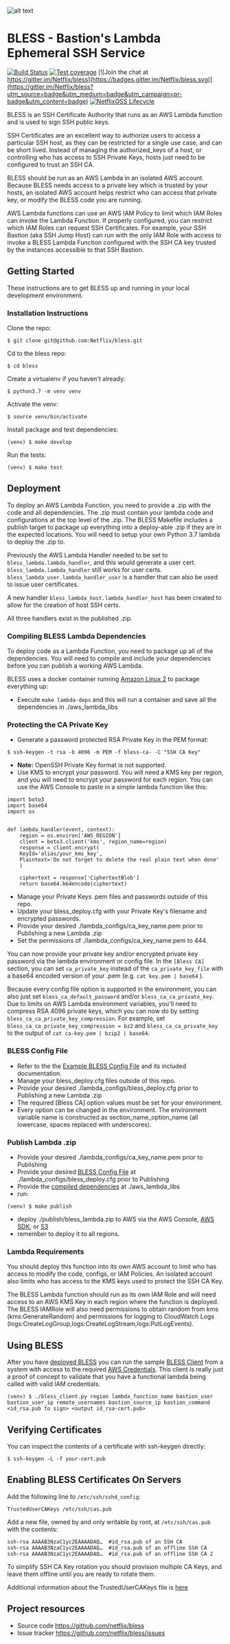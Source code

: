 ![alt text](bless_logo.png "BLESS")

# BLESS - Bastion's Lambda Ephemeral SSH Service

[![Build Status](https://travis-ci.org/Netflix/bless.svg?branch=master)](https://travis-ci.org/Netflix/bless)
[![Test coverage](https://coveralls.io/repos/github/Netflix/bless/badge.svg?branch=master)](https://coveralls.io/github/Netflix/bless)
[![Join the chat at https://gitter.im/Netflix/bless](https://badges.gitter.im/Netflix/bless.svg)](https://gitter.im/Netflix/bless?utm_source=badge&utm_medium=badge&utm_campaign=pr-badge&utm_content=badge)
[![NetflixOSS Lifecycle](https://img.shields.io/osslifecycle/Netflix/bless.svg)]()

BLESS is an SSH Certificate Authority that runs as an AWS Lambda function and is
used to sign SSH public keys.

SSH Certificates are an excellent way to authorize users to access a particular
SSH host, as they can be restricted for a single use case, and can be short
lived. Instead of managing the authorized_keys of a host, or controlling who has
access to SSH Private Keys, hosts just need to be configured to trust an SSH CA.

BLESS should be run as an AWS Lambda in an isolated AWS account. Because BLESS
needs access to a private key which is trusted by your hosts, an isolated AWS
account helps restrict who can access that private key, or modify the BLESS code
you are running.

AWS Lambda functions can use an AWS IAM Policy to limit which IAM Roles can
invoke the Lambda Function. If properly configured, you can restrict which IAM
Roles can request SSH Certificates. For example, your SSH Bastion (aka SSH Jump
Host) can run with the only IAM Role with access to invoke a BLESS Lambda
Function configured with the SSH CA key trusted by the instances accessible to
that SSH Bastion.

## Getting Started

These instructions are to get BLESS up and running in your local development
environment.

### Installation Instructions

Clone the repo:

    $ git clone git@github.com:Netflix/bless.git

Cd to the bless repo:

    $ cd bless

Create a virtualenv if you haven't already:

    $ python3.7 -m venv venv

Activate the venv:

    $ source venv/bin/activate

Install package and test dependencies:

    (venv) $ make develop

Run the tests:

    (venv) $ make test

## Deployment

To deploy an AWS Lambda Function, you need to provide a .zip with the code and
all dependencies. The .zip must contain your lambda code and configurations at
the top level of the .zip. The BLESS Makefile includes a publish target to
package up everything into a deploy-able .zip if they are in the expected
locations. You will need to setup your own Python 3.7 lambda to deploy the .zip
to.

Previously the AWS Lambda Handler needed to be set to
`bless_lambda.lambda_handler`, and this would generate a user cert.
`bless_lambda.lambda_handler` still works for user certs.
`bless_lambda_user.lambda_handler_user` is a handler that can also be used to
issue user certificates.

A new handler `bless_lambda_host.lambda_handler_host` has been created to allow
for the creation of host SSH certs.

All three handlers exist in the published .zip.

### Compiling BLESS Lambda Dependencies

To deploy code as a Lambda Function, you need to package up all of the
dependencies. You will need to compile and include your dependencies before you
can publish a working AWS Lambda.

BLESS uses a docker container running
[Amazon Linux 2](https://hub.docker.com/_/amazonlinux) to package everything up:

- Execute `make lambda-deps` and this will run a container and save all the
  dependencies in ./aws_lambda_libs

### Protecting the CA Private Key

- Generate a password protected RSA Private Key in the PEM format:

```
$ ssh-keygen -t rsa -b 4096 -m PEM -f bless-ca- -C "SSH CA Key"
```

- **Note:** OpenSSH Private Key format is not supported.
- Use KMS to encrypt your password. You will need a KMS key per region, and you
  will need to encrypt your password for each region. You can use the AWS
  Console to paste in a simple lambda function like this:

```
import boto3
import base64
import os


def lambda_handler(event, context):
    region = os.environ['AWS_REGION']
    client = boto3.client('kms', region_name=region)
    response = client.encrypt(
    KeyId='alias/your_kms_key',
    Plaintext='Do not forget to delete the real plain text when done'
    )

    ciphertext = response['CiphertextBlob']
    return base64.b64encode(ciphertext)
```

- Manage your Private Keys .pem files and passwords outside of this repo.
- Update your bless_deploy.cfg with your Private Key's filename and encrypted
  passwords.
- Provide your desired ./lambda_configs/ca_key_name.pem prior to Publishing a
  new Lambda .zip
- Set the permissions of ./lambda_configs/ca_key_name.pem to 444.

You can now provide your private key and/or encrypted private key password via
the lambda environment or config file. In the `[Bless CA]` section, you can set
`ca_private_key` instead of the `ca_private_key_file` with a base64 encoded
version of your .pem (e.g. `cat key.pem | base64` ).

Because every config file option is supported in the environment, you can also
just set `bless_ca_default_password` and/or `bless_ca_ca_private_key`. Due to
limits on AWS Lambda environment variables, you'll need to compress RSA 4096
private keys, which you can now do by setting
`bless_ca_ca_private_key_compression`. For example, set
`bless_ca_ca_private_key_compression = bz2` and `bless_ca_ca_private_key` to the
output of `cat ca-key.pem | bzip2 | base64`.

### BLESS Config File

- Refer to the the
  [Example BLESS Config File](bless/config/bless_deploy_example.cfg) and its
  included documentation.
- Manage your bless_deploy.cfg files outside of this repo.
- Provide your desired ./lambda_configs/bless_deploy.cfg prior to Publishing a
  new Lambda .zip
- The required [Bless CA] option values must be set for your environment.
- Every option can be changed in the environment. The environment variable name
  is constructed as section_name_option_name (all lowercase, spaces replaced
  with underscores).

### Publish Lambda .zip

- Provide your desired ./lambda_configs/ca_key_name.pem prior to Publishing
- Provide your desired
  [BLESS Config File](bless/config/bless_deploy_example.cfg) at
  ./lambda_configs/bless_deploy.cfg prior to Publishing
- Provide the [compiled dependencies](#compiling-bless-lambda-dependencies) at
  ./aws_lambda_libs
- run:

```
(venv) $ make publish
```

- deploy ./publish/bless_lambda.zip to AWS via the AWS Console,
  [AWS SDK](http://boto3.readthedocs.io/en/latest/reference/services/lambda.html),
  or
  [S3](https://aws.amazon.com/blogs/compute/new-deployment-options-for-aws-lambda/)
- remember to deploy it to all regions.

### Lambda Requirements

You should deploy this function into its own AWS account to limit who has access
to modify the code, configs, or IAM Policies. An isolated account also limits
who has access to the KMS keys used to protect the SSH CA Key.

The BLESS Lambda function should run as its own IAM Role and will need access to
an AWS KMS Key in each region where the function is deployed. The BLESS IAMRole
will also need permissions to obtain random from kms (kms:GenerateRandom) and
permissions for logging to CloudWatch Logs
(logs:CreateLogGroup,logs:CreateLogStream,logs:PutLogEvents).

## Using BLESS

After you have [deployed BLESS](#deployment) you can run the sample
[BLESS Client](bless_client/bless_client.py) from a system with access to the
required
[AWS Credentials](http://boto3.readthedocs.io/en/latest/guide/configuration.html).
This client is really just a proof of concept to validate that you have a
functional lambda being called with valid IAM credentials.

    (venv) $ ./bless_client.py region lambda_function_name bastion_user bastion_user_ip remote_usernames bastion_source_ip bastion_command <id_rsa.pub to sign> <output id_rsa-cert.pub>

## Verifying Certificates

You can inspect the contents of a certificate with ssh-keygen directly:

    $ ssh-keygen -L -f your-cert.pub

## Enabling BLESS Certificates On Servers

Add the following line to `/etc/ssh/sshd_config`:

    TrustedUserCAKeys /etc/ssh/cas.pub

Add a new file, owned by and only writable by root, at `/etc/ssh/cas.pub` with
the contents:

    ssh-rsa AAAAB3NzaC1yc2EAAAADAQ…  #id_rsa.pub of an SSH CA
    ssh-rsa AAAAB3NzaC1yc2EAAAADAQ…  #id_rsa.pub of an offline SSH CA
    ssh-rsa AAAAB3NzaC1yc2EAAAADAQ…  #id_rsa.pub of an offline SSH CA 2

To simplify SSH CA Key rotation you should provision multiple CA Keys, and leave
them offline until you are ready to rotate them.

Additional information about the TrustedUserCAKeys file is
[here](<https://www.freebsd.org/cgi/man.cgi?sshd_config(5)>)

## Project resources

- Source code <https://github.com/netflix/bless>
- Issue tracker <https://github.com/netflix/bless/issues>
